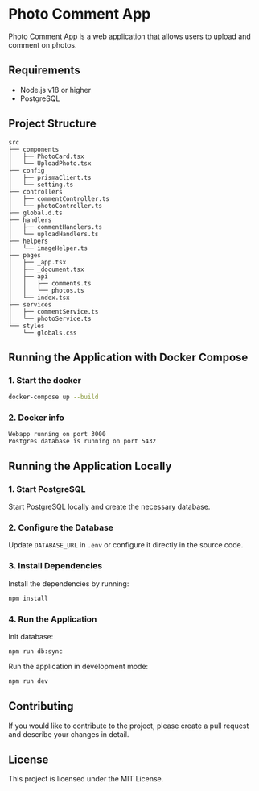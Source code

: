 # Photo Comment App

Photo Comment App is a web application that allows users to upload and comment on photos.

## Requirements

- Node.js v18 or higher
- PostgreSQL

## Project Structure

```plaintext
src
├── components
│   ├── PhotoCard.tsx
│   └── UploadPhoto.tsx
├── config
│   ├── prismaClient.ts
│   └── setting.ts
├── controllers
│   ├── commentController.ts
│   └── photoController.ts
├── global.d.ts
├── handlers
│   ├── commentHandlers.ts
│   └── uploadHandlers.ts
├── helpers
│   └── imageHelper.ts
├── pages
│   ├── _app.tsx
│   ├── _document.tsx
│   ├── api
│   │   ├── comments.ts
│   │   └── photos.ts
│   └── index.tsx
├── services
│   ├── commentService.ts
│   └── photoService.ts
└── styles
    └── globals.css
```

## Running the Application with Docker Compose

### 1. Start the docker

```bash
docker-compose up --build
```

### 2. Docker info

```plaintext
Webapp running on port 3000
Postgres database is running on port 5432
```

## Running the Application Locally

### 1. Start PostgreSQL

Start PostgreSQL locally and create the necessary database.

### 2. Configure the Database

Update `DATABASE_URL` in `.env` or configure it directly in the source code.

### 3. Install Dependencies

Install the dependencies by running:

```bash
npm install
```

### 4. Run the Application

Init database:

```
npm run db:sync
```

Run the application in development mode:

```bash
npm run dev
```

## Contributing

If you would like to contribute to the project, please create a pull request and describe your changes in detail.

## License

This project is licensed under the MIT License.
